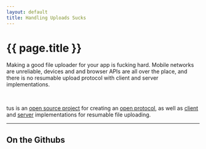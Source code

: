 ```yaml
---
layout: default
title: Handling Uploads Sucks
---
```


<div class="jumbotron">
  <h1>{{ page.title }}</h1>
  <p class="lead">
    Making a good file uploader for your app is fucking hard. Mobile
    networks are unreliable, devices and and browser APIs are all over
    the place, and there is no resumable upload protocol with client and server
    implementations.
  </p>
  <p class="lead">
    &nbsp;
  </p>
  <p class="lead">
    tus is an <a href="http://github.com/tus">open source project</a> for
    creating an <a href="#">open protocol</a>, as well as <a
    href="#">client</a> and <a href="#">server</a> implementations for
    resumable file uploading.
  </p>
</div>

<hr>

## On the Githubs

<ol id="githubs">
</ol>
